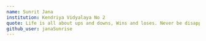 ```yaml
---
name: Sunrit Jana
institution: Kendriya Vidyalaya No 2
quote: Life is all about ups and downs, Wins and loses. Never be disappointed, Keep moving forward :)
github_user: janaSunrise
---
```

